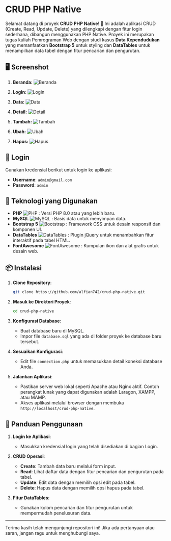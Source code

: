 # CRUD PHP Native

Selamat datang di proyek **CRUD PHP Native**! 🎉 Ini adalah aplikasi CRUD (Create, Read, Update, Delete) yang dilengkapi dengan fitur login sederhana, dibangun menggunakan PHP Native. Proyek ini merupakan tugas kuliah Pemrograman Web dengan studi kasus **Data Kependudukan** yang memanfaatkan **Bootstrap 5** untuk styling dan **DataTables** untuk menampilkan data tabel dengan fitur pencarian dan pengurutan.

## 🖥️ Screenshot

1. **Beranda:**
![Beranda](uploads/screenshot/Screenshot%20001.png)

2. **Login:**
![Login](uploads/screenshot/Screenshot%20002.png)

3. **Data:**
![Data](uploads/screenshot/Screenshot%20003.png)

4. **Detail:**
![Detail](uploads/screenshot/Screenshot%20004.png)

5. **Tambah:**
![Tambah](uploads/screenshot/Screenshot%20005.png)

6. **Ubah:**
![Ubah](uploads/screenshot/Screenshot%20006.png)

7. **Hapus:**
![Hapus](uploads/screenshot/Screenshot%20007.png)

## 🔑 Login

Gunakan kredensial berikut untuk login ke aplikasi:

- **Username**: `admin@gmail.com`
- **Password**: `admin`

## 🚀 Teknologi yang Digunakan

- **PHP** ![PHP](https://img.shields.io/badge/PHP-8.0%2B-blue?style=flat-square&logo=php) : Versi PHP 8.0 atau yang lebih baru.
- **MySQL** ![MySQL](https://img.shields.io/badge/MySQL-7.4%2B-%234F5D7A?style=flat-square&logo=mysql) : Basis data untuk menyimpan data.
- **Bootstrap 5** ![Bootstrap](https://img.shields.io/badge/Bootstrap-5.3.3-%23563D7C?style=flat-square&logo=bootstrap) : Framework CSS untuk desain responsif dan komponen UI.
- **DataTables** ![DataTables](https://img.shields.io/badge/DataTables-2.1.3-%23007F7F?style=flat-square&logo=jquery) : Plugin jQuery untuk menambahkan fitur interaktif pada tabel HTML.
- **FontAwesome** ![FontAwesome](https://img.shields.io/badge/FontAwesome-6.6.0-%23282C34?style=flat-square&logo=font-awesome) : Kumpulan ikon dan alat grafis untuk desain web.

## 📦 Instalasi

1. **Clone Repository**:
    ```bash
    git clone https://github.com/alfian742/crud-php-native.git
    ```

2. **Masuk ke Direktori Proyek**:
    ```bash
    cd crud-php-native
    ```

3. **Konfigurasi Database**:
    - Buat database baru di MySQL.
    - Impor file `database.sql` yang ada di folder proyek ke database baru tersebut.

4. **Sesuaikan Konfigurasi**:
    - Edit file `connection.php` untuk memasukkan detail koneksi database Anda.
  
5. **Jalankan Aplikasi**:
    - Pastikan server web lokal seperti Apache atau Nginx aktif. Contoh perangkat lunak yang dapat digunakan adalah Laragon, XAMPP, atau MAMP.
    - Akses aplikasi melalui browser dengan membuka `http://localhost/crud-php-native`.

## 📖 Panduan Penggunaan

1. **Login ke Aplikasi**:
    - Masukkan kredensial login yang telah disediakan di bagian Login.

2. **CRUD Operasi**:
    - **Create**: Tambah data baru melalui form input.
    - **Read**: Lihat daftar data dengan fitur pencarian dan pengurutan pada tabel.
    - **Update**: Edit data dengan memilih opsi edit pada tabel.
    - **Delete**: Hapus data dengan memilih opsi hapus pada tabel.

3. **Fitur DataTables**:
    - Gunakan kolom pencarian dan fitur pengurutan untuk mempermudah penelusuran data.

---

Terima kasih telah mengunjungi repositori ini! Jika ada pertanyaan atau saran, jangan ragu untuk menghubungi saya.
